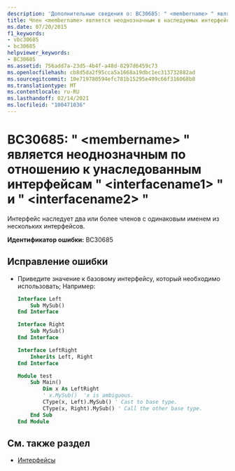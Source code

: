 ```yaml
---
description: 'Дополнительные сведения о: BC30685: " <membername> " является неоднозначным по отношению к унаследованным интерфейсам " <interfacename1> " и " <interfacename2> "'
title: Член <membername> является неоднозначным в наследуемых интерфейсах <interfacename1> и <interfacename2>
ms.date: 07/20/2015
f1_keywords:
- vbc30685
- bc30685
helpviewer_keywords:
- BC30685
ms.assetid: 756add7a-23d5-4b4f-a48d-8297d6459c73
ms.openlocfilehash: cb8d5da2f95cca5a1668a19dbc1ec313732882ad
ms.sourcegitcommit: 10e719780594efc781b15295e499c66f316068b8
ms.translationtype: MT
ms.contentlocale: ru-RU
ms.lasthandoff: 02/14/2021
ms.locfileid: "100471036"
---
```

# <a name="bc30685-membername-is-ambiguous-across-the-inherited-interfaces-interfacename1-and-interfacename2"></a>BC30685: " \<membername> " является неоднозначным по отношению к унаследованным интерфейсам " \<interfacename1> " и " \<interfacename2> "

Интерфейс наследует два или более членов с одинаковым именем из нескольких интерфейсов.

 **Идентификатор ошибки:** BC30685

## <a name="to-correct-this-error"></a>Исправление ошибки

- Приведите значение к базовому интерфейсу, который необходимо использовать; Например:

    ```vb
    Interface Left
        Sub MySub()
    End Interface

    Interface Right
        Sub MySub()
    End Interface

    Interface LeftRight
        Inherits Left, Right
    End Interface

    Module test
        Sub Main()
            Dim x As LeftRight
            ' x.MySub()  'x is ambiguous.
            CType(x, Left).MySub() ' Cast to base type.
            CType(x, Right).MySub() ' Call the other base type.
        End Sub
    End Module
    ```

## <a name="see-also"></a>См. также раздел

- [Интерфейсы](../../programming-guide/language-features/interfaces/index.md)
